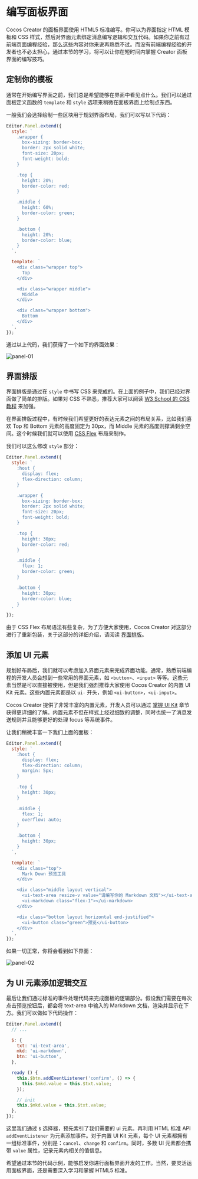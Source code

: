 # 编写面板界面

Cocos Creator 的面板界面使用 HTML5 标准编写。你可以为界面指定 HTML 模板和 CSS 样式，然后对界面元素绑定消息编写逻辑和交互代码。如果你之前有过前端页面编程经验，那么这些内容对你来说再熟悉不过。而没有前端编程经验的开发者也不必太担心，通过本节的学习，将可以让你在短时间内掌握 Creator 面板界面的编写技巧。

## 定制你的模板

通常在开始编写界面之前，我们总是希望能够在界面中看见点什么。我们可以通过面板定义函数的 `template` 和 `style` 选项来稍微在面板界面上绘制点东西。

一般我们会选择绘制一些区块用于规划界面布局，我们可以写以下代码：

```javascript
Editor.Panel.extend({
  style: `
    .wrapper {
      box-sizing: border-box;
      border: 2px solid white;
      font-size: 20px;
      font-weight: bold;
    }

    .top {
      height: 20%;
      border-color: red;
    }

    .middle {
      height: 60%;
      border-color: green;
    }

    .bottom {
      height: 20%;
      border-color: blue;
    }
  `,

  template: `
    <div class="wrapper top">
      Top
    </div>

    <div class="wrapper middle">
      Middle
    </div>

    <div class="wrapper bottom">
      Bottom
    </div>
  `,
});
```

通过以上代码，我们获得了一个如下的界面效果：

![panel-01](./assets/panel-01.png)

## 界面排版

界面排版是通过在 `style` 中书写 CSS 来完成的。在上面的例子中，我们已经对界面做了简单的排版。如果对 CSS 不熟悉，推荐大家可以阅读 [W3 School 的 CSS 教程](http://www.w3school.com.cn/css/) 来加强。

在界面排版过程中，有时候我们希望更好的表达元素之间的布局关系，比如我们喜欢 Top 和 Bottom 元素的高度固定为 30px，而 Middle 元素的高度则撑满剩余空间。这个时候我们就可以使用 [CSS Flex](https://css-tricks.com/snippets/css/a-guide-to-flexbox/) 布局来制作。

我们可以这么修改 `style` 部分：

```javascript
Editor.Panel.extend({
  style: `
    :host {
      display: flex;
      flex-direction: column;
    }

    .wrapper {
      box-sizing: border-box;
      border: 2px solid white;
      font-size: 20px;
      font-weight: bold;
    }

    .top {
      height: 30px;
      border-color: red;
    }

    .middle {
      flex: 1;
      border-color: green;
    }

    .bottom {
      height: 30px;
      border-color: blue;
    }
  `
});
```

由于 CSS Flex 布局语法有些复杂，为了方便大家使用，Cocos Creator 对这部分进行了重新包装，关于这部分的详细介绍，请阅读 [界面排版](layout-ui-element.md)。

## 添加 UI 元素

规划好布局后，我们就可以考虑加入界面元素来完成界面功能。通常，熟悉前端编程的开发人员会想到一些常用的界面元素，如 `<button>`、`<input>` 等等。这些元素当然是可以直接被使用，但是我们强烈推荐大家使用 Cocos Creator 的内置 UI Kit 元素。这些内置元素都是以 `ui-` 开头，例如 `<ui-button>`，`<ui-input>`。

Cocos Creator 提供了非常丰富的内置元素，开发人员可以通过 [掌握 UI Kit](using-ui-kit.md) 章节获得更详细的了解。内置元素不但在样式上经过细致的调整，同时也统一了消息发送规则并且能够更好的处理 focus 等系统事件。

让我们稍微丰富一下我们上面的面板：

```javascript
Editor.Panel.extend({
  style: `
    :host {
      display: flex;
      flex-direction: column;
      margin: 5px;
    }

    .top {
      height: 30px;
    }

    .middle {
      flex: 1;
      overflow: auto;
    }

    .bottom {
      height: 30px;
    }
  `,

  template: `
    <div class="top">
      Mark Down 预览工具
    </div>

    <div class="middle layout vertical">
      <ui-text-area resize-v value="请编写你的 Markdown 文档"></ui-text-area>
      <ui-markdown class="flex-1"></ui-markdown>
    </div>

    <div class="bottom layout horizontal end-justified">
      <ui-button class="green">预览</ui-button>
    </div>
  `,
});
```

如果一切正常，你将会看到如下界面：

![panel-02](./assets/panel-02.png)

## 为 UI 元素添加逻辑交互

最后让我们通过标准的事件处理代码来完成面板的逻辑部分。假设我们需要在每次点击预览按钮后，都会将 text-area 中输入的 Markdown 文档，渲染并显示在下方。我们可以做如下代码操作：

```javascript
Editor.Panel.extend({
  // ...

  $: {
    txt: 'ui-text-area',
    mkd: 'ui-markdown',
    btn: 'ui-button',
  },

  ready () {
    this.$btn.addEventListener('confirm', () => {
      this.$mkd.value = this.$txt.value;
    });

    // init
    this.$mkd.value = this.$txt.value;
  },
});
```

这里我们通过 `$` 选择器，预先索引了我们需要的 ui 元素。再利用 HTML 标准 API `addEventListener` 为元素添加事件。对于内置 UI Kit 元素，每个 UI 元素都拥有一组标准事件，分别是：`cancel`、`change` 和 `confirm`。同时，多数 UI 元素都会携带 `value` 属性，记录元素内相关的值信息。

希望通过本节的代码示例，能够启发你进行面板界面开发的工作。当然，要灵活运用面板界面，还是需要深入学习和掌握 HTML5 标准。
